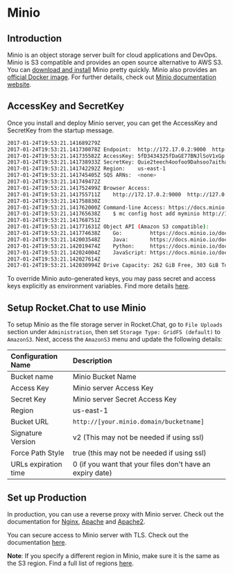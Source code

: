 # Minio

## Introduction

Minio is an object storage server built for cloud applications and DevOps. Minio is S3 compatible and provides an open source alternative to AWS S3. You can [download and install](https://minio.io/downloads) Minio pretty quickly. Minio also provides an [official Docker image](https://hub.docker.com/r/minio/minio/). For further details, check out [Minio documentation website](https://docs.minio.io/).

## AccessKey and SecretKey

Once you install and deploy Minio server, you can get the AccessKey and SecretKey from the startup message.

```bash
2017-01-24T19:53:21.141689279Z
2017-01-24T19:53:21.141730078Z Endpoint:  http://172.17.0.2:9000  http://127.0.0.1:9000
2017-01-24T19:53:21.141735582Z AccessKey: 5fD3434325fDaGE77BNJlSoV1xGp
2017-01-24T19:53:21.141738933Z SecretKey: Quie2teech4oofoo9Dahsoo7aithauja
2017-01-24T19:53:21.141742292Z Region:    us-east-1
2017-01-24T19:53:21.141745405Z SQS ARNs:  <none>
2017-01-24T19:53:21.141749472Z
2017-01-24T19:53:21.141752499Z Browser Access:
2017-01-24T19:53:21.141755711Z    http://172.17.0.2:9000  http://127.0.0.1:9000
2017-01-24T19:53:21.141758830Z
2017-01-24T19:53:21.141762000Z Command-line Access: https://docs.minio.io/docs/minio-client-quickstart-guide
2017-01-24T19:53:21.141765638Z    $ mc config host add myminio http://172.17.0.2:9000 1H2MI5BCU45990DZ3WRL flJlSoV1xGp+u2fhfDaGE77BNE6OdyvAsdI15kPq
2017-01-24T19:53:21.141768751Z
2017-01-24T19:53:21.141771631Z Object API (Amazon S3 compatible):
2017-01-24T19:53:21.141774638Z    Go:         https://docs.minio.io/docs/golang-client-quickstart-guide
2017-01-24T19:53:21.142003548Z    Java:       https://docs.minio.io/docs/java-client-quickstart-guide
2017-01-24T19:53:21.142019474Z    Python:     https://docs.minio.io/docs/python-client-quickstart-guide
2017-01-24T19:53:21.142024004Z    JavaScript: https://docs.minio.io/docs/javascript-client-quickstart-guide
2017-01-24T19:53:21.142027614Z
2017-01-24T19:53:21.142030994Z Drive Capacity: 262 GiB Free, 303 GiB Total
```

To override Minio auto-generated keys, you may pass secret and access keys explicitly as environment variables. Find more details [here](https://docs.minio.io/docs/minio-docker-quickstart-guide).

## Setup Rocket.Chat to use Minio

To setup Minio as the file storage server in Rocket.Chat, go to `File Uploads` section under `Administration`, then set `Storage Type: GridFS (default)` to `AmazonS3`. Next, access the `AmazonS3` menu and update the following details:

| Configuration Name | Description |
| :--- | :--- |
| Bucket name | Minio Bucket Name |
| Access Key | Minio server Access Key |
| Secret Key | Minio server Secret Access Key |
| Region | us-east-1 |
| Bucket URL | `http://[your.minio.domain/bucketname]` |
| Signature Version | v2 \(This may not be needed if using ssl\) |
| Force Path Style | true \(this may not be needed if using ssl\) |
| URLs expiration time | 0 \(if you want that your files don't have an expiry date\) |

## Set up Production

In production, you can use a reverse proxy with Minio server. Check out the documentation for [Nginx](https://docs.minio.io/docs/setup-nginx-proxy-with-minio#main), [Apache](https://docs.minio.io/docs/setup-apache-http-proxy-with-minio-server) and [Apache2](https://www.digitalocean.com/community/tutorials/how-to-use-apache-http-server-as-reverse-proxy-using-mod_proxy-extension).

You can secure access to Minio server with TLS. Check out the documentation [here](https://docs.minio.io/docs/how-to-secure-access-to-minio-server-with-tls).

**Note**: If you specify a different region in Minio, make sure it is the same as the S3 region. Find a full list of regions [here](https://docs.aws.amazon.com/AWSEC2/latest/UserGuide/using-regions-availability-zones.html#concepts-available-regions).


